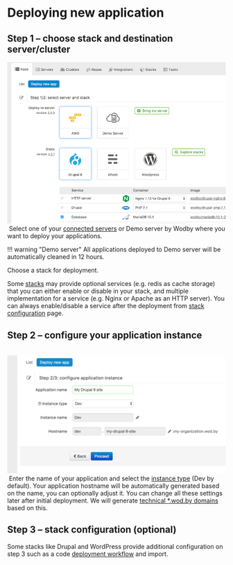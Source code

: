 # Deploying new application

## Step 1 – choose stack and destination server/cluster

![](../assets/new-app-1.png)​
​
Select one of your [connected servers](../infrastructure/connecting-server.md) or Demo server by Wodby where you want to deploy your applications. 

!!! warning "Demo server"
    All applications deployed to Demo server will be automatically cleaned in 12 hours.

Choose a stack for deployment.

Some [stacks](../stacks/index.md) may provide optional services (e.g. redis as cache storage) that you can either enable or disable in your stack, and multiple implementation for a service (e.g. Nginx or Apache as an HTTP server). You can always enable/disable a service after the deployment from [stack configuration](../stacks/config.md) page.

## Step 2 – configure your application instance
​
![](../assets/new-app-2.png)​
​
Enter the name of your application and select the [instance type](instances.md) (Dev by default). Your application hostname will be automatically generated based on the name, you can optionally adjust it. You can change all these settings later after initial deployment. We will generate [technical *.wod.by domains](domains.md#technical-wodby-domain-name) based on this.  

## Step 3 – stack configuration (optional)

Some stacks like Drupal and WordPress provide additional configuration on step 3 such as a code [deployment workflow](deploy.md) and import.
​